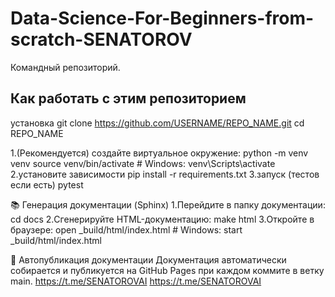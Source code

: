 # Data-Science-For-Beginners-from-scratch-SENATOROV
Командный репозиторий.
## Как работать с этим репозиторием

установка
git clone https://github.com/USERNAME/REPO_NAME.git
cd REPO_NAME

1.(Рекомендуется) создайте виртуальное окружение:
python -m venv venv
source venv/bin/activate  # Windows: venv\Scripts\activate
2.установите зависимости
pip install -r requirements.txt
3.запуск (тестов если есть)
pytest

📚 Генерация документации (Sphinx)
1.Перейдите в папку документации:
cd docs
2.Сгенерируйте HTML-документацию:
make html
3.Откройте в браузере:
open _build/html/index.html  # Windows: start _build/html/index.html


🚀 Автопубликация документации
Документация автоматически собирается и публикуется на GitHub Pages при каждом коммите в ветку main.
 https://t.me/SENATOROVAI
 https://t.me/SENATOROVAI
   
